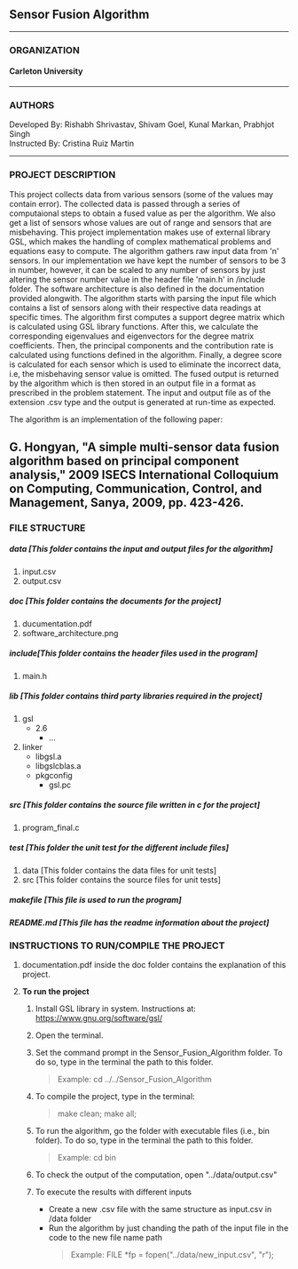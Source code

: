 ## **Sensor Fusion Algorithm**
---
### ORGANIZATION

#### Carleton University
---
### AUTHORS
Developed By: Rishabh Shrivastav, Shivam Goel, Kunal Markan, Prabhjot Singh<br/>
Instructed By: Cristina Ruiz Martin

---
### PROJECT DESCRIPTION

This project collects data from various sensors (some of the values may contain error). The collected data is passed through a series of computaional steps to obtain a fused value as per the algorithm. We also get a list of sensors whose values are out of range and sensors that are misbehaving. This project implementation makes use of external library GSL, which makes the handling of complex mathematical problems and equations easy to compute. The algorithm gathers raw input data from 'n' sensors. In our implementation we have kept the number of sensors to be 3 in number, however, it can be scaled to any number of sensors by just altering the sensor number value in the header file 'main.h' in /include folder. The software architecture is also defined in the documentation provided alongwith. The algorithm starts with parsing the input file which contains a list of sensors along with their respective data readings at specific times. The algorithm first computes a support degree matrix which is calculated using GSL library functions. After this, we calculate the corresponding eigenvalues and eigenvectors for the degree matrix coefficients. Then, the principal components and the contribution rate is calculated using functions defined in the algorithm. Finally, a degree score is calculated for each sensor which is used to eliminate the incorrect data, i.e, the misbehaving sensor value is omitted. The fused output is returned by the algorithm which is then stored in an output file in a format as prescribed in the problem statement. The input and output file as of the extension .csv type and the output is generated at run-time as expected. 

The algorithm is an implementation of the following paper:

G. Hongyan, "A simple multi-sensor data fusion algorithm based on principal component analysis," 2009 ISECS International Colloquium on Computing, Communication, Control, and Management, Sanya, 2009, pp. 423-426.
---

### FILE STRUCTURE

##### data [This folder contains the input and output files for the algorithm]
1. input.csv
2. output.csv

##### doc [This folder contains the documents for the project]
1. ducumentation.pdf
2. software_architecture.png

##### include[This folder contains the header files used in the program]
1. main.h

##### lib [This folder contains third party libraries required in the project]
1. gsl
	- 2.6
	  - ...
2. linker
	- libgsl.a
	- libgslcblas.a
	- pkgconfig
	  - gsl.pc

##### src [This folder contains the source file written in c for the project]
1. program_final.c

##### test [This folder the unit test for the different include files]
1. data [This folder contains the data files for unit tests]
2. src [This folder contains the source files for unit tests]

##### makefile [This file is used to run the program]

##### README.md [This file has the readme information about the project]

### INSTRUCTIONS TO RUN/COMPILE THE PROJECT

1. documentation.pdf inside the doc folder contains the explanation of this project.
	
2. **To run the project**

    1. Install GSL library in system. Instructions at: https://www.gnu.org/software/gsl/

    2. Open the terminal.

	3. Set the command prompt in the Sensor_Fusion_Algorithm folder. To do so, type in the terminal the path to this folder.

		> Example: cd ../../Sensor_Fusion_Algorithm

	4. To compile the project, type in the terminal:
	
		> make clean; make all;
	
	5. To run the algorithm, go the folder with executable files (i.e., bin folder). To do so, type in the terminal the path to this folder.
	
		> Example: cd bin
	
	6. To check the output of the computation, open "../data/output.csv"

	7. To execute the results with different inputs
		- Create a new .csv file with the same structure as input.csv in /data folder
		- Run the algorithm by just chanding the path of the input file in the code to the new file name path
			> Example: FILE *fp = fopen("../data/new_input.csv", "r");
